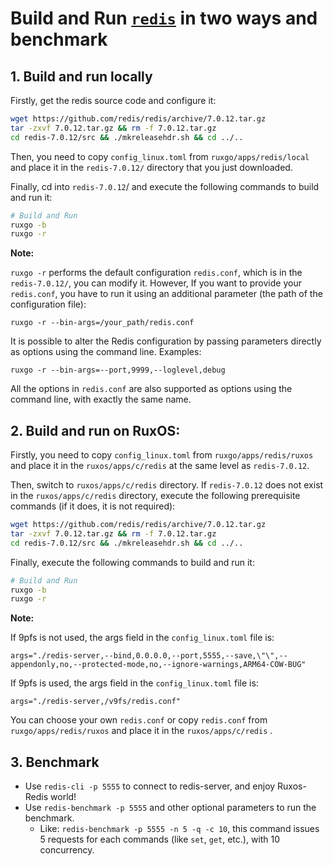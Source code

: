 # Build and Run [`redis`](https://github.com/redis/redis) in two ways and benchmark

## 1. Build and run locally

Firstly, get the redis source code and configure it: 

```bash
wget https://github.com/redis/redis/archive/7.0.12.tar.gz
tar -zxvf 7.0.12.tar.gz && rm -f 7.0.12.tar.gz
cd redis-7.0.12/src && ./mkreleasehdr.sh && cd ../..
```

Then, you need to copy `config_linux.toml` from `ruxgo/apps/redis/local` and place it in the `redis-7.0.12/` directory that you just downloaded. 

Finally, cd into `redis-7.0.12`/ and execute the following commands to build and run it:

```bash
# Build and Run
ruxgo -b
ruxgo -r
```

**Note:** 

`ruxgo -r` performs the default configuration `redis.conf`, which is in the `redis-7.0.12/`, you can modify it. However, If you want to provide your `redis.conf`, you have to run it using an additional parameter (the path of the configuration file):

```
ruxgo -r --bin-args=/your_path/redis.conf
```

It is possible to alter the Redis configuration by passing parameters directly as options using the command line. Examples:

```
ruxgo -r --bin-args=--port,9999,--loglevel,debug
```

All the options in `redis.conf` are also supported as options using the command line, with exactly the same name.

## 2. Build and run on RuxOS:

Firstly, you need to copy `config_linux.toml` from `ruxgo/apps/redis/ruxos` and place it in the `ruxos/apps/c/redis` at the same level as `redis-7.0.12`.

Then, switch to `ruxos/apps/c/redis` directory. If `redis-7.0.12` does not exist in the `ruxos/apps/c/redis` directory, execute the following prerequisite commands (if it does, it is not required):

```bash
wget https://github.com/redis/redis/archive/7.0.12.tar.gz
tar -zxvf 7.0.12.tar.gz && rm -f 7.0.12.tar.gz
cd redis-7.0.12/src && ./mkreleasehdr.sh && cd ../..
```

Finally, execute the following commands to build and run it:

```bash
# Build and Run
ruxgo -b
ruxgo -r
```

**Note:** 

If 9pfs is not used, the args field in the `config_linux.toml` file is: 

```
args="./redis-server,--bind,0.0.0.0,--port,5555,--save,\"\",--appendonly,no,--protected-mode,no,--ignore-warnings,ARM64-COW-BUG"
```

If 9pfs is used, the args field in the `config_linux.toml` file is: 

```
args="./redis-server,/v9fs/redis.conf"
```

You can choose your own `redis.conf` or copy `redis.conf` from `ruxgo/apps/redis/ruxos` and place it in the `ruxos/apps/c/redis` .

## 3. Benchmark

- Use `redis-cli -p 5555` to connect to redis-server, and enjoy Ruxos-Redis world!
- Use `redis-benchmark -p 5555` and other optional parameters to run the benchmark.
  - Like: `redis-benchmark -p 5555 -n 5 -q -c 10`, this command issues 5 requests for each commands (like `set`, `get`, etc.), with 10 concurrency.
